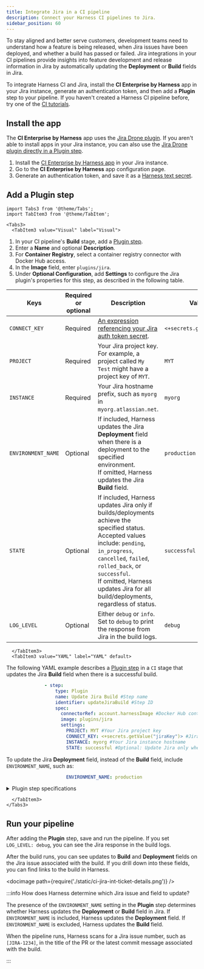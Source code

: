 ```yaml
---
title: Integrate Jira in a CI pipeline
description: Connect your Harness CI pipelines to Jira.
sidebar_position: 60
---
```


To stay aligned and better serve customers, development teams need to understand how a feature is being released, when Jira issues have been deployed, and whether a build has passed or failed. Jira integrations in your CI pipelines provide insights into feature development and release information in Jira by automatically updating the **Deployment** or **Build** fields in Jira.

To integrate Harness CI and Jira, install the **CI Enterprise by Harness** app in your Jira instance, generate an authentication token, and then add a **Plugin** step to your pipeline. If you haven't created a Harness CI pipeline before, try one of the [CI tutorials](../../get-started/tutorials.md).

## Install the app

The **CI Enterprise by Harness** app uses the [Jira Drone plugin](https://plugins.drone.io/plugins/jira). If you aren't able to install apps in your Jira instance, you can also use the [Jira Drone plugin directly in a Plugin step](./run-a-drone-plugin-in-ci.md).

1. Install the [CI Enterprise by Harness app](https://marketplace.atlassian.com/apps/1227511/ci-enterprise-by-harness) in your Jira instance.
2. Go to the **CI Enterprise by Harness** app configuration page.
3. Generate an authentication token, and save it as a [Harness text secret](/docs/platform/tecrets/add-use-text-secrets).

## Add a Plugin step

```mdx-code-block
import Tabs3 from '@theme/Tabs';
import TabItem3 from '@theme/TabItem';
```

```mdx-code-block
<Tabs3>
  <TabItem3 value="Visual" label="Visual">
```

1. In your CI pipeline's **Build** stage, add a [Plugin step](./plugin-step-settings-reference.md).
2. Enter a **Name** and optional **Description**.
3. For **Container Registry**, select a container registry connector with Docker Hub access.
4. In the **Image** field, enter `plugins/jira`.
5. Under **Optional Configuration**, add **Settings** to configure the Jira plugin's properties for this step, as described in the following table.

| Keys | Required or optional | Description | Value example |
| - | - | - | - |
| `CONNECT_KEY` | Required | [An expression referencing your Jira auth token secret](/docs/platform/tecrets/add-use-text-secrets#step-3-reference-the-encrypted-text-by-identifier). | `<+secrets.getValue("jiraKey")>` |
| `PROJECT` | Required | Your Jira project key.<br/>For example, a project called `My Test` might have a project key of `MYT`. | `MYT` |
| `INSTANCE` <!--CONNECT_HOSTNAME?--> | Required | Your Jira hostname prefix, such as `myorg` in `myorg.atlassian.net`. | `myorg` |
| `ENVIRONMENT_NAME` | Optional | If included, Harness updates the Jira **Deployment** field when there is a deployment to the specified environment.<br/>If omitted, Harness updates the Jira **Build** field. | `production` |
| `STATE` | Optional | If included, Harness updates Jira only if builds/deployments achieve the specified status.<br/>Accepted values include: `pending`, `in_progress`, `cancelled`, `failed`, `rolled_back`, or `successful`.<br/>If omitted, Harness updates Jira for all build/deployments, regardless of status. | `successful` |
| `LOG_LEVEL` | Optional | Either `debug` or `info`.<br/>Set to `debug` to print the response from Jira in the build logs. | `debug` |

```mdx-code-block
  </TabItem3>
  <TabItem3 value="YAML" label="YAML" default>
```
The following YAML example describes a [Plugin step](./plugin-step-settings-reference.md) in a `CI` stage that updates the Jira **Build** field when there is a successful build.

```yaml
              - step:
                  type: Plugin
                  name: Update Jira Build #Step name
                  identifier: updateJiraBuild #Step ID
                  spec:
                    connectorRef: account.harnessImage #Docker Hub container registry connector
                    image: plugins/jira
                    settings:
                      PROJECT: MYT #Your Jira project key
                      CONNECT_KEY: <+secrets.getValue("jiraKey")> #Jira authentication token secret
                      INSTANCE: myorg #Your Jira instance hostname
                      STATE: successful #Optional: Update Jira only when builds succeed
```

To update the Jira **Deployment** field, instead of the **Build** field, include `ENVIRONMENT_NAME`, such as:

```yaml
                      ENVIRONMENT_NAME: production
```

<details>
<summary>Plugin step specifications</summary>

*  `type: Plugin`
*  `name:` Specify a step name.
*  `identifier:` Specify a unique step ID.
*  `connectorRef:` Specify a Docker Hub container registry connector.
*  `image: plugins/jira`
*  `settings:` Add environment variables to configure the Jira plugin's properties for this step, as described in the following table.

| Keys | Required or optional | Description | Value example |
| - | - | - | - |
| `CONNECT_KEY` | Required | [An expression referencing your Jira auth token secret](/docs/platform/tecrets/add-use-text-secrets#step-3-reference-the-encrypted-text-by-identifier). | `<+secrets.getValue("jiraKey")>` |
| `PROJECT` | Required | Your Jira project key.<br/>For example, a project called `My Test` might have a project key of `MYT`. | `MYT` |
| `INSTANCE` <!--CONNECT_HOSTNAME?--> | Required | Your Jira hostname prefix, such as `myorg` in `myorg.atlassian.net`. | `myorg` |
| `ENVIRONMENT_NAME` | Optional | If included, Harness updates the Jira **Deployment** field when there is a deployment to the specified environment.<br/>If omitted, Harness updates the Jira **Build** field. | `production` |
| `STATE` | Optional | If included, Harness updates Jira only if builds/deployments achieve the specified status.<br/>Accepted values include: `pending`, `in_progress`, `cancelled`, `failed`, `rolled_back`, or `successful`.<br/>If omitted, Harness updates Jira for all build/deployments, regardless of status. | `successful` |
| `LOG_LEVEL` | Optional | Either `debug` or `info`.<br/>Set to `debug` to print the response from Jira in the build logs. | `debug` |

</details>

```mdx-code-block
  </TabItem3>
</Tabs3>
```

## Run your pipeline

After adding the **Plugin** step, save and run the pipeline. If you set `LOG_LEVEL: debug`, you can see the Jira response in the build logs.

After the build runs, you can see updates to **Build** and **Deployment** fields on the Jira issue associated with the build. If you drill down into these fields, you can find links to the build in Harness.

<!-- ![](./static/ci-jira-int-ticket-details.png) -->

<docimage path={require('./static/ci-jira-int-ticket-details.png')} />

:::info How does Harness determine which Jira issue and field to update?

The presence of the `ENVIRONMENT_NAME` setting in the **Plugin** step determines whether Harness updates the **Deployment** or **Build** field in Jira. If `ENVIRONMENT_NAME` is included, Harness updates the **Deployment** field. If `ENVIRONMENT_NAME` is excluded, Harness updates the **Build** field.

When the pipeline runs, Harness scans for a Jira issue number, such as `[JIRA-1234]`, in the title of the PR or the latest commit message associated with the build.

:::

